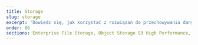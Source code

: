 ```yaml
---
title: Storage
slug: storage
excerpt: 'Dowiedz się, jak korzystać z rozwiązań do przechowywania danych'
order: 06
sections: Enterprise File Storage, Object Storage S3 High Performance, Object Storage Standard (Swift), Public Cloud Archive, Veeam, Cloud Disk Array, NAS
---
```

